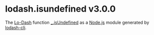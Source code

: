 # lodash.isundefined v3.0.0

The [Lo-Dash](https://lodash.com/) function [_.isUndefined](http://lodash.com/docs#isUndefined) as a [Node.js](http://nodejs.org/) module generated by [lodash-cli](https://www.npmjs.com/package/lodash-cli).
